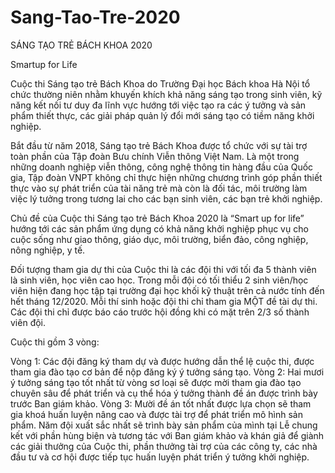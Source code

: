 # Sang-Tao-Tre-2020
SÁNG TẠO TRẺ BÁCH KHOA 2020

Smartup for Life

 

Cuộc thi Sáng tạo trẻ Bách Khoa do Trường Đại học Bách khoa Hà Nội tổ chức thường niên nhằm khuyến khích khả năng sáng tạo trong sinh viên, kỹ năng kết nối tư duy đa lĩnh vực hướng tới việc tạo ra các ý tưởng và sản phẩm thiết thực, các giải pháp quản lý đổi mới sáng tạo có tiềm năng khởi nghiệp. 

Bắt đầu từ năm 2018, Sáng tạo trẻ Bách Khoa được tổ chức với sự tài trợ toàn phần của Tập đoàn Bưu chính Viễn thông Việt Nam. Là một trong những doanh nghiệp viễn thông, công nghệ thông tin hàng đầu của Quốc gia, Tập đoàn VNPT không chỉ thực hiện những chương trình góp phần thiết thực vào sự phát triển của tài năng trẻ mà còn là đối tác, môi trường làm việc lý tưởng trong tương lai cho các bạn sinh viên, các bạn trẻ khởi nghiệp. 

Chủ đề của Cuộc thi Sáng tạo trẻ Bách Khoa 2020 là “Smart up for life” hướng tới các sản phẩm ứng dụng có khả năng khởi nghiệp phục vụ cho cuộc sống như giao thông, giáo dục, môi trường, biển đảo, công nghiệp, nông nghiệp, y tế.

Đối tượng tham gia dự thi của Cuộc thi là các đội thi với tối đa 5 thành viên là sinh viên, học viên cao học. Trong mỗi đội có tối thiểu 2 sinh viên/học viên hiện đang học tập tại trường đại học khối kỹ thuật trên cả nước tính đến hết tháng 12/2020. Mỗi thí sinh hoặc đội thi chỉ tham gia MỘT đề tài dự thi. Các đội thi chỉ được báo cáo trước hội đồng khi có mặt trên 2/3 số thành viên đội. 

Cuộc thi gồm 3 vòng:

Vòng 1:     Các đội đăng ký tham dự và được hướng dẫn thể lệ cuộc thi, được tham gia đào tạo cơ bản để nộp đăng ký ý tưởng sáng tạo.
Vòng 2:     Hai mươi ý tưởng sáng tạo tốt nhất từ vòng sơ loại sẽ được mời tham gia đào tạo chuyên sâu để phát triển và cụ thể hóa ý tưởng thành đề án được trình bày trước Ban giám khảo.
Vòng 3:     Mười đề án tốt nhất được lựa chọn sẽ tham gia khoá huấn luyện nâng cao và được tài trợ để phát triển mô hình sản phẩm. Năm đội xuất sắc nhất sẽ trình bày sản phẩm của mình tại Lễ chung kết với phần hùng biện và tương tác với Ban giám khảo và khán giả để giành các giải thưởng của Cuộc thi, phần thưởng tài trợ của các công ty, các nhà đầu tư và cơ hội được tiếp tục huấn luyện phát triển ý tưởng khởi nghiệp.
